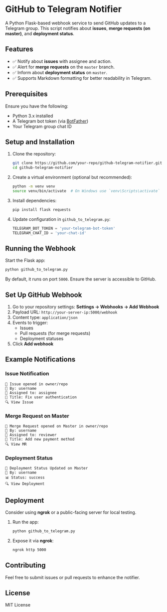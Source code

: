 # GitHub to Telegram Notifier

A Python Flask-based webhook service to send GitHub updates to a Telegram group. This script notifies about **issues**, **merge requests (on master)**, and **deployment status**.

## Features
- ✅ Notify about **issues** with assignee and action.
- ✅ Alert for **merge requests** on the `master` branch.
- ✅ Inform about **deployment status** on `master`.
- ✅ Supports Markdown formatting for better readability in Telegram.

## Prerequisites
Ensure you have the following:

- Python 3.x installed
- A Telegram bot token (via [BotFather](https://t.me/BotFather))
- Your Telegram group chat ID

## Setup and Installation

1. Clone the repository:

   ```bash
   git clone https://github.com/your-repo/github-telegram-notifier.git
   cd github-telegram-notifier
   ```

2. Create a virtual environment (optional but recommended):

   ```bash
   python -m venv venv
   source venv/bin/activate  # On Windows use `venv\Scripts\activate`
   ```

3. Install dependencies:

   ```bash
   pip install flask requests
   ```

4. Update configuration in `github_to_telegram.py`:

   ```python
   TELEGRAM_BOT_TOKEN = 'your-telegram-bot-token'
   TELEGRAM_CHAT_ID = 'your-chat-id'
   ```

## Running the Webhook

Start the Flask app:

```bash
python github_to_telegram.py
```

By default, it runs on port `5000`. Ensure the server is accessible to GitHub.

## Set Up GitHub Webhook

1. Go to your repository settings: **Settings → Webhooks → Add Webhook**
2. Payload URL: `http://your-server-ip:5000/webhook`
3. Content type: `application/json`
4. Events to trigger:
   - Issues
   - Pull requests (for merge requests)
   - Deployment statuses
5. Click **Add webhook**

## Example Notifications

### Issue Notification
```
📌 Issue opened in owner/repo
👤 By: username
🎯 Assigned to: assignee
📝 Title: Fix user authentication
🔍 View Issue
```

### Merge Request on Master
```
🔀 Merge Request opened on Master in owner/repo
👤 By: username
🎯 Assigned to: reviewer
📝 Title: Add new payment method
🔍 View MR
```

### Deployment Status
```
🚀 Deployment Status Updated on Master
👤 By: username
📊 Status: success
🔍 View Deployment
```

## Deployment
Consider using **ngrok** or a public-facing server for local testing.

1. Run the app:
   ```bash
   python github_to_telegram.py
   ```

2. Expose it via **ngrok**:
   ```bash
   ngrok http 5000
   ```

## Contributing
Feel free to submit issues or pull requests to enhance the notifier.

## License
MIT License


